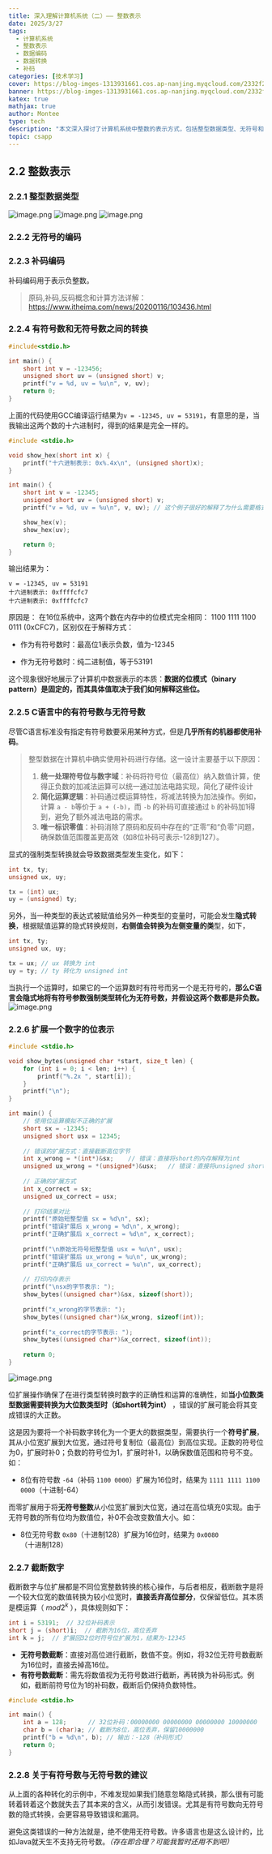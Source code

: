 ```yaml
---
title: 深入理解计算机系统（二）—— 整数表示
date: 2025/3/27
tags:
  - 计算机系统
  - 整数表示
  - 数据编码
  - 数据转换
  - 补码
categories: [技术学习]
cover: https://blog-imges-1313931661.cos.ap-nanjing.myqcloud.com/2332f23507cda82458edd3e4de5acbc5bac632ef1b139-MmjdkO_fw1200.jpeg
banner: https://blog-imges-1313931661.cos.ap-nanjing.myqcloud.com/2332f23507cda82458edd3e4de5acbc5bac632ef1b139-MmjdkO_fw1200.jpeg
katex: true
mathjax: true
author: Montee
type: tech
description: "本文深入探讨了计算机系统中整数的表示方式，包括整型数据类型、无符号和补码编码、有符号与无符号数之间的转换、C语言中的有符号数与无符号数处理、位扩展与截断操作。文章强调了补码在表示负整数中的重要性，以及在进行有符号数和无符号数转换时可能遇到的问题，如隐式转换和位模式解释的差异。此外，还讨论了位扩展操作，包括符号扩展和零扩展，以及截断操作对数值的影响。最后，文章建议尽量避免使用无符号数以减少潜在的错误和漏洞。"
topic: csapp
---
```


## 2.2 整数表示

### 2.2.1 整型数据类型
![image.png](https://blog-imges-1313931661.cos.ap-nanjing.myqcloud.com/20250327220822.png)
![image.png](https://blog-imges-1313931661.cos.ap-nanjing.myqcloud.com/20250327220834.png)
![image.png](https://blog-imges-1313931661.cos.ap-nanjing.myqcloud.com/20250327221012.png)

### 2.2.2 无符号的编码

### 2.2.3 补码编码
补码编码用于表示负整数。

> 原码,补码,反码概念和计算方法详解：https://www.itheima.com/news/20200116/103436.html

### 2.2.4 有符号数和无符号数之间的转换

```CPP
#include<stdio.h> 

int main() {
	short int v = -123456;
	unsigned short uv = (unsigned short) v;
	printf("v = %d, uv = %u\n", v, uv);
	return 0;
}       
```

上面的代码使用GCC编译运行结果为`v = -12345, uv = 53191`，有意思的是，当我输出这两个数的十六进制时，得到的结果是完全一样的。
```cpp
#include <stdio.h>

void show_hex(short int x) {
    printf("十六进制表示: 0x%.4x\n", (unsigned short)x);
}

int main() {
    short int v = -12345;
    unsigned short uv = (unsigned short) v;
    printf("v = %d, uv = %u\n", v, uv); // 这个例子很好的解释了为什么需要格式说明符

    show_hex(v);
    show_hex(uv);

    return 0;
}
```

输出结果为：
```
v = -12345, uv = 53191
十六进制表示: 0xffffcfc7
十六进制表示: 0xffffcfc7
```
原因是：
在16位系统中，这两个数在内存中的位模式完全相同： 1100 1111 1100 0111 (0xCFC7)，区别仅在于解释方式：

* 作为有符号数时：最高位1表示负数，值为-12345
- 作为无符号数时：纯二进制值，等于53191

这个现象很好地展示了计算机中数据表示的本质：**数据的位模式（binary pattern）是固定的，而其具体值取决于我们如何解释这些位。**

### 2.2.5 C语言中的有符号数与无符号数
尽管C语言标准没有指定有符号数要采用某种方式，但是**几乎所有的机器都使用补码**。

> 整型数据在计算机中确实使用补码进行存储。这一设计主要基于以下原因：
> 1. **统一处理符号位与数字域**：补码将符号位（最高位）纳入数值计算，使得正负数的加减法运算可以统一通过加法电路实现，简化了硬件设计
> 2. **简化运算逻辑**：补码通过模运算特性，将减法转换为加法操作。例如，计算 `a - b`等价于 `a + (-b)`，而 `-b` 的补码可直接通过 `b` 的补码加1得到，避免了额外减法电路的需求。
> 3. **唯一标识零值**：补码消除了原码和反码中存在的“正零”和“负零”问题，确保数值范围覆盖更高效（如8位补码可表示-128到127）。


显式的强制类型转换就会导致数据类型发生变化，如下：
```cpp
int tx, ty;
unsigned ux, uy;

tx = (int) ux;
uy = (unsigned) ty;
```

另外，当一种类型的表达式被赋值给另外一种类型的变量时，可能会发生**隐式转换**，根据赋值运算的隐式转换规则，**右侧值会转换为左侧变量的类**型，如下，
```cpp
int tx, ty;
unsigned ux, uy;

tx = ux; // ux 转换为 int
uy = ty; // ty 转化为 unsigned int
```

当执行一个运算时，如果它的一个运算数时有符号而另一个是无符号的，**那么C语言会隐式地将有符号参数强制类型转化为无符号数，并假设这两个数都是非负数。**
![image.png](https://blog-imges-1313931661.cos.ap-nanjing.myqcloud.com/20250328225655.png)

### 2.2.6 扩展一个数字的位表示
```cpp
#include <stdio.h>

void show_bytes(unsigned char *start, size_t len) {
    for (int i = 0; i < len; i++) {
        printf("%.2x ", start[i]);
    }
    printf("\n");
}

int main() {
    // 使用位运算模拟不正确的扩展
    short sx = -12345;       
    unsigned short usx = 12345;  
    
    // 错误的扩展方式：直接截断高位字节
    int x_wrong = *(int*)&sx;    // 错误：直接将short的内存解释为int
    unsigned ux_wrong = *(unsigned*)&usx;   // 错误：直接将unsigned short的内存解释为unsigned
    
    // 正确的扩展方式
    int x_correct = sx;      
    unsigned ux_correct = usx;   
    
    // 打印结果对比
    printf("原始短整型值 sx = %d\n", sx);
    printf("错误扩展后 x_wrong = %d\n", x_wrong);
    printf("正确扩展后 x_correct = %d\n", x_correct);
    
    printf("\n原始无符号短整型值 usx = %u\n", usx);
    printf("错误扩展后 ux_wrong = %u\n", ux_wrong);
    printf("正确扩展后 ux_correct = %u\n", ux_correct);
    
    // 打印内存表示
    printf("\nsx的字节表示: ");
    show_bytes((unsigned char*)&sx, sizeof(short));
    
    printf("x_wrong的字节表示: ");
    show_bytes((unsigned char*)&x_wrong, sizeof(int));
    
    printf("x_correct的字节表示: ");
    show_bytes((unsigned char*)&x_correct, sizeof(int));
    
    return 0;
}
```

![image.png](https://blog-imges-1313931661.cos.ap-nanjing.myqcloud.com/20250328232040.png)


位扩展操作确保了在进行类型转换时数字的正确性和运算的准确性，如**当小位数类型数据需要转换为大位数类型时（如short转为int）** ，错误的扩展可能会将其变成错误的大正数。

这是因为要将一个补码数字转化为一个更大的数据类型，需要执行一个**符号扩展**，其从小位宽扩展到大位宽，通过符号复制位（最高位）到高位实现。正数的符号位为0，扩展时补0；负数的符号位为1，扩展时补1，以确保数值范围和符号不变。如：
* 8位有符号数 `-64`（补码 `1100 0000`）扩展为16位时，结果为 `1111 1111 1100 0000`（十进制-64）

而零扩展用于将**无符号整数**从小位宽扩展到大位宽，通过在高位填充0实现。由于无符号数的所有位均为数值位，补0不会改变数值大小。如：
* 8位无符号数 `0x80`（十进制128）扩展为16位时，结果为 `0x0080`（十进制128）

### 2.2.7 截断数字

截断数字与位扩展都是不同位宽整数转换的核心操作，与后者相反，截断数字是将一个较大位宽的数值转换为较小位宽时，​**直接丢弃高位部分**，仅保留低位。其本质是模运算（ $mod 2^k$ ），具体规则如下：

```cpp
int i = 53191;  // 32位补码表示
short j = (short)i;  // 截断为16位，高位丢弃
int k = j;  // 扩展回32位时符号位扩展为1，结果为-12345
```

- **无符号数截断**：直接对高位进行截断，数值不变。例如，将32位无符号数截断为16位时，直接去掉高16位。
- ​**有符号数截断**：需先将数值视为无符号数进行截断，再转换为补码形式。例如，截断前符号位为1的补码数，截断后仍保持负数特性。
```cpp
#include <stdio.h>

int main() {
    int a = 128;      // 32位补码：00000000 00000000 00000000 10000000
    char b = (char)a; // 截断为8位，高位丢弃，保留10000000
    printf("b = %d\n", b); // 输出：-128（补码形式）
    return 0;
}
```


### 2.2.8 关于有符号数与无符号数的建议

从上面的各种转化的示例中，不难发现如果我们随意忽略隐式转换，那么很有可能转着转着这个数就失去了其本来的含义，从而引发错误。尤其是有符号数向无符号数的隐式转换，会更容易导致错误和漏洞。

避免这类错误的一种方法就是，绝不使用无符号数。许多语言也是这么设计的，比如Java就天生不支持无符号数。*（存在即合理？可能我暂时还用不到吧）*
